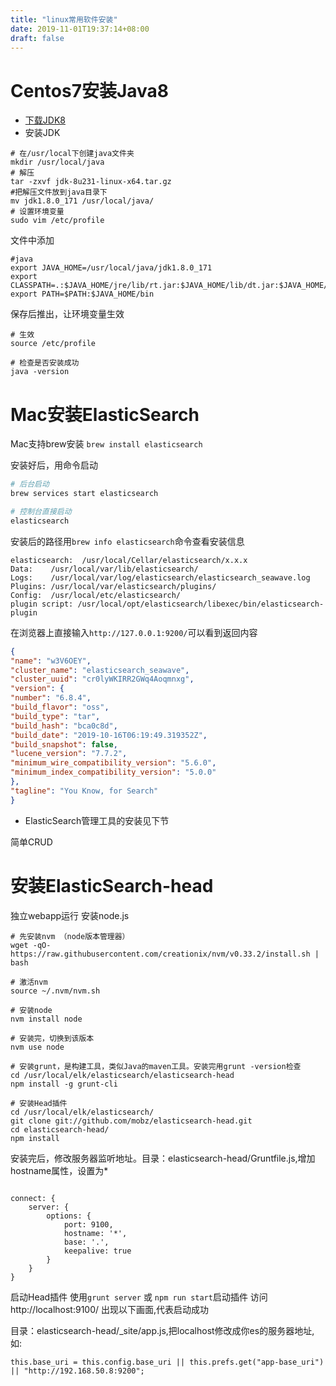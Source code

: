 ```yaml
---
title: "linux常用软件安装"
date: 2019-11-01T19:37:14+08:00
draft: false
---
```


# Centos7安装Java8
* [下载JDK8](https://www.oracle.com/technetwork/java/javase/downloads/jdk8-downloads-2133151.html)
* 安装JDK
```
# 在/usr/local下创建java文件夹
mkdir /usr/local/java
# 解压
tar -zxvf jdk-8u231-linux-x64.tar.gz
#把解压文件放到java目录下
mv jdk1.8.0_171 /usr/local/java/
# 设置环境变量
sudo vim /etc/profile
```
文件中添加
```
#java
export JAVA_HOME=/usr/local/java/jdk1.8.0_171
export CLASSPATH=.:$JAVA_HOME/jre/lib/rt.jar:$JAVA_HOME/lib/dt.jar:$JAVA_HOME/lib/tools.jar
export PATH=$PATH:$JAVA_HOME/bin
```
保存后推出，让环境变量生效
```
# 生效
source /etc/profile

# 检查是否安装成功
java -version
```

# Mac安装ElasticSearch
Mac支持brew安装
`brew install elasticsearch`

安装好后，用命令启动
``` sh
# 后台启动
brew services start elasticsearch

# 控制台直接启动
elasticsearch
```

安装后的路径用`brew info elasticsearch`命令查看安装信息
```
elasticsearch:  /usr/local/Cellar/elasticsearch/x.x.x
Data:    /usr/local/var/lib/elasticsearch/
Logs:    /usr/local/var/log/elasticsearch/elasticsearch_seawave.log
Plugins: /usr/local/var/elasticsearch/plugins/
Config:  /usr/local/etc/elasticsearch/
plugin script: /usr/local/opt/elasticsearch/libexec/bin/elasticsearch-plugin
```

在浏览器上直接输入`http://127.0.0.1:9200/`可以看到返回内容
``` json
{
"name": "w3V6OEY",
"cluster_name": "elasticsearch_seawave",
"cluster_uuid": "cr0lyWKIRR2GWq4Aoqmnxg",
"version": {
"number": "6.8.4",
"build_flavor": "oss",
"build_type": "tar",
"build_hash": "bca0c8d",
"build_date": "2019-10-16T06:19:49.319352Z",
"build_snapshot": false,
"lucene_version": "7.7.2",
"minimum_wire_compatibility_version": "5.6.0",
"minimum_index_compatibility_version": "5.0.0"
},
"tagline": "You Know, for Search"
}
```
* ElasticSearch管理工具的安装见下节

简单CRUD

# 安装ElasticSearch-head
独立webapp运行
安装node.js
``` shell
# 先安装nvm （node版本管理器）
wget -qO- https://raw.githubusercontent.com/creationix/nvm/v0.33.2/install.sh | bash

# 激活nvm
source ~/.nvm/nvm.sh

# 安装node
nvm install node

# 安装完，切换到该版本
nvm use node

# 安装grunt，是构建工具，类似Java的maven工具。安装完用grunt -version检查
cd /usr/local/elk/elasticsearch/elasticsearch-head
npm install -g grunt-cli

# 安装Head插件
cd /usr/local/elk/elasticsearch/
git clone git://github.com/mobz/elasticsearch-head.git
cd elasticsearch-head/
npm install
```

安装完后，修改服务器监听地址。目录：elasticsearch-head/Gruntfile.js,增加hostname属性，设置为*
``` shell

connect: {
    server: {
        options: {
            port: 9100,
            hostname: '*',
            base: '.',
            keepalive: true
        }
    }
}
```

启动Head插件
使用`grunt server` 或 `npm run start`启动插件
访问http://localhost:9100/ 出现以下画面,代表启动成功

目录：elasticsearch-head/_site/app.js,把localhost修改成你es的服务器地址,如:
```
this.base_uri = this.config.base_uri || this.prefs.get("app-base_uri") || "http://192.168.50.8:9200";
```


